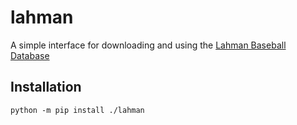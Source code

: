 # lahman

A simple interface for downloading and using the [Lahman Baseball Database](https://www.seanlahman.com/baseball-archive/statistics)

## Installation

```
python -m pip install ./lahman
```